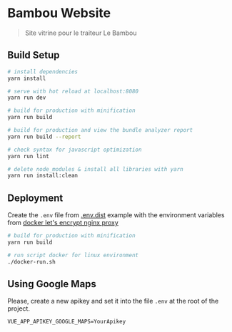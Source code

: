# Bambou Website

> Site vitrine pour le traiteur Le Bambou

## Build Setup

``` bash
# install dependencies
yarn install

# serve with hot reload at localhost:8080
yarn run dev

# build for production with minification
yarn run build

# build for production and view the bundle analyzer report
yarn run build --report

# check syntax for javascript optimization
yarn run lint

# delete node_modules & install all libraries with yarn
yarn run install:clean
```
## Deployment

Create the `.env` file from [.env.dist](.env.dist) example with the
environment variables from [docker let's encrypt nginx proxy](https://github.com/JrCs/docker-letsencrypt-nginx-proxy-companion/wiki/Basic-usage)

```bash
# build for production with minification
yarn run build

# run script docker for linux environment
./docker-run.sh
```

## Using Google Maps

Please, create a new apikey and set it into the file `.env` at the root of the project.
```dotenv
VUE_APP_APIKEY_GOOGLE_MAPS=YourApikey
```
